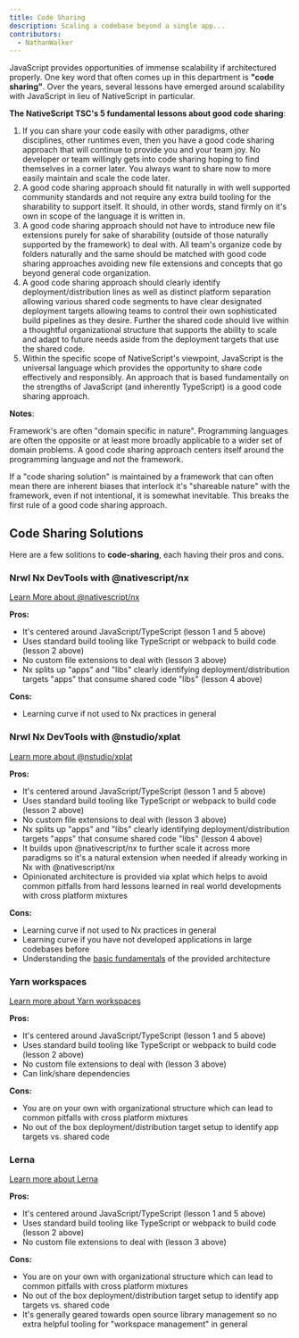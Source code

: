 ```yaml
---
title: Code Sharing
description: Scaling a codebase beyond a single app...
contributors:
  - NathanWalker
---
```


<!-- textlint-disable terminology -->

JavaScript provides opportunities of immense scalability if architectured properly. One key word that often comes up in this department is **"code sharing"**. Over the years, several lessons have emerged around scalability with JavaScript in lieu of NativeScript in particular.

**The NativeScript TSC's 5 fundamental lessons about good code sharing**:

1. If you can share your code easily with other paradigms, other disciplines, other runtimes even, then you have a good code sharing approach that will continue to provide you and your team joy. No developer or team willingly gets into code sharing hoping to find themselves in a corner later. You always want to share now to more easily maintain and scale the code later.
2. A good code sharing approach should fit naturally in with well supported community standards and not require any extra build tooling for the sharability to support itself. It should, in other words, stand firmly on it's own in scope of the language it is written in.
3. A good code sharing approach should not have to introduce new file extensions purely for sake of sharability (outside of those naturally supported by the framework) to deal with. All team's organize code by folders naturally and the same should be matched with good code sharing approaches avoiding new file extensions and concepts that go beyond general code organization.
4. A good code sharing approach should clearly identify deployment/distribution lines as well as distinct platform separation allowing various shared code segments to have clear designated deployment targets allowing teams to control their own sophisticated build pipelines as they desire. Further the shared code should live within a thoughtful organizational structure that supports the ability to scale and adapt to future needs aside from the deployment targets that use the shared code.
5. Within the specific scope of NativeScript's viewpoint, JavaScript is the universal language which provides the opportunity to share code effectively and responsibly. An approach that is based fundamentally on the strengths of JavaScript (and inherently TypeScript) is a good code sharing approach.

**Notes**:

Framework's are often "domain specific in nature". Programming languages are often the opposite or at least more broadly applicable to a wider set of domain problems. A good code sharing approach centers itself around the programming language and not the framework.

If a "code sharing solution" is maintained by a framework that can often mean there are inherent biases that interlock it's "shareable nature" with the framework, even if not intentional, it is somewhat inevitable. This breaks the first rule of a good code sharing approach.

## Code Sharing Solutions

Here are a few solitions to **code-sharing**, each having their pros and cons.

### Nrwl Nx DevTools with @nativescript/nx

[Learn More about @nativescript/nx](https://github.com/NativeScript/nx)

**Pros:**

- It's centered around JavaScript/TypeScript (lesson 1 and 5 above)
- Uses standard build tooling like TypeScript or webpack to build code (lesson 2 above)
- No custom file extensions to deal with (lesson 3 above)
- Nx splits up "apps" and "libs" clearly identifying deployment/distribution targets "apps" that consume shared code "libs" (lesson 4 above)

**Cons:**

- Learning curve if not used to Nx practices in general

### Nrwl Nx DevTools with @nstudio/xplat

[Learn more about @nstudio/xplat](https://nstudio.io/xplat)

**Pros:**

- It's centered around JavaScript/TypeScript (lesson 1 and 5 above)
- Uses standard build tooling like TypeScript or webpack to build code (lesson 2 above)
- No custom file extensions to deal with (lesson 3 above)
- Nx splits up "apps" and "libs" clearly identifying deployment/distribution targets "apps" that consume shared code "libs" (lesson 4 above)
- It builds upon @nativescript/nx to further scale it across more paradigms so it's a natural extension when needed if already working in Nx with @nativescript/nx
- Opinionated architecture is provided via xplat which helps to avoid common pitfalls from hard lessons learned in real world developments with cross platform mixtures

**Cons:**

- Learning curve if not used to Nx practices in general
- Learning curve if you have not developed applications in large codebases before
- Understanding the [basic fundamentals](https://nstudio.io/xplat/fundamentals/architecture) of the provided architecture

### Yarn workspaces

[Learn more about Yarn workspaces](https://classic.yarnpkg.com/en/docs/workspaces/)

**Pros:**

- It's centered around JavaScript/TypeScript (lesson 1 and 5 above)
- Uses standard build tooling like TypeScript or webpack to build code (lesson 2 above)
- No custom file extensions to deal with (lesson 3 above)
- Can link/share dependencies

**Cons:**

- You are on your own with organizational structure which can lead to common pitfalls with cross platform mixtures
- No out of the box deployment/distribution target setup to identify app targets vs. shared code

### Lerna

[Learn more about Lerna](https://lerna.js.org/)

**Pros:**

- It's centered around JavaScript/TypeScript (lesson 1 and 5 above)
- Uses standard build tooling like TypeScript or webpack to build code (lesson 2 above)
- No custom file extensions to deal with (lesson 3 above)

**Cons:**

- You are on your own with organizational structure which can lead to common pitfalls with cross platform mixtures
- No out of the box deployment/distribution target setup to identify app targets vs. shared code
- It's generally geared towards open source library management so no extra helpful tooling for "workspace management" in general
